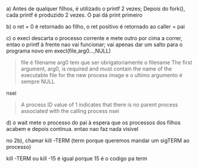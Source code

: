 a) Antes de qualquer filhos, é utilizado o printf 2 vezes; Depois do fork(), cada printf é produzido 2 vezes.
O pai dá print primeiro

b) o ret = 0 é retornado ao filho, o ret positivo é retornado ao caller = pai

c) o execl descarta o processo corrente e mete outro por cima a correr, entao o printf à frente nao vai funcionar;
vai apenas dar um salto para o programa novo
em execl(file,arg0...,NULL)
> file é filename
arg0 tem que ser obrigatoriamente o filename 
> The first argument, arg0, is required and must contain the name of the executable file for the new process image
e o ultimo argumento é sempre NULL

nsei
> A process ID value of 1 indicates that there is no parent process associated with the calling process
nsei

d)
o wait mete o processo do pai à espera que os processos dos filhos acabem e depois continua. entao nao faz nada visivel

no 2b), chamar kill -TERM (term porque queremos mandar um sigTERM ao processo) <PID>

kill -TERM ou kill -15 é igual porque 15 é o codigo pa term 
